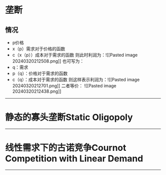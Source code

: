 # 垄断

## 情况
* p价格
* x（p）需求对于价格的函数
* c（x（p））成本对于需求的函数
则此时利润为：![[Pasted image 20240320212508.png]]
也可写为：
* q：需求
* p（q）：价格对于需求的函数
* c（q）：成本对于需求的函数
则这样表示利润为：![[Pasted image 20240320212701.png]]
二者等价：
![[Pasted image 20240320212438.png]]


---

# 静态的寡头垄断Static Oligopoly


---

# 线性需求下的古诺竞争Cournot Competition with Linear Demand



---

# 